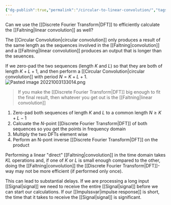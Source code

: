 ```yaml
---
{"dg-publish":true,"permalink":"/circular-to-linear-convolution/","tags":["digitalsignalbehandling"]}
---
```



Can we use the [[Discrete Fourier Transform\|DFT]] to efficiently calculate the [[Faltning\|linear convolution]] as well?

The [[Circular Convolution\|circular convolution]] only produces a result of the same length as the sequences involved in the [[Faltning\|convolution]] and a [[Faltning\|linear convolution]] produces an output that is longer than the seuences.

If we zero-pad the two sequences (length $K$ and $L$) so that they are both of length $K+L+1$, and then perform a [[Circular Convolution\|circular convolution]] with period $N=K+L+1$. 
![Pasted image 20221003133014.png](/img/user/images/Pasted%20image%2020221003133014.png)

> If you make the [[Discrete Fourier Transform\|DFT]] big enough to fit the final result, then whatever you get out is the [[Faltning\|linear convolution]]

1. Zero-pad both sequences of length $K$ and $L$ to a common length $N \geq K+L-1$
2. Calcuate the $N$-point [[Discrete Fourier Transform\|DFT]] of both sequences so you get the points in frequency domain
3. Multiply the two DFTs element wise
4. Perform an N-pont inverse [[Discrete Fourier Transform\|DFT]] on the product

Performing a linear "direct" [[Faltning\|convolution]] in the time domain takes $KL$ operations and, if one of $K$ or $L$ is small enough compared to the other, doing the [[Faltning\|convolution]] the [[Discrete Fourier Transform\|DFT]]-way may not be more efficient (if performed only once).

This can lead to substantial delays. If we are processing a long input [[Signal\|signal]] we need to receive the entire [[Signal\|signal]] before we can start our calculations. If our [[Impulssvar\|impulse response]] is short, the time that it takes to receive the [[Signal\|signal]] is significant. 
